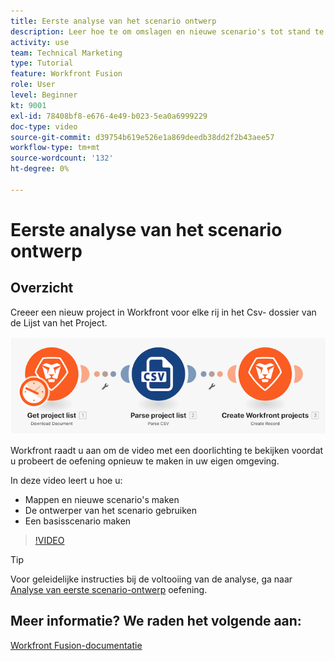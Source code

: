```yaml
---
title: Eerste analyse van het scenario ontwerp
description: Leer hoe te om omslagen en nieuwe scenario's tot stand te brengen, de scenarioontwerper te gebruiken en een basisscenario in te creëren [!DNL Adobe Workfront Fusion].
activity: use
team: Technical Marketing
type: Tutorial
feature: Workfront Fusion
role: User
level: Beginner
kt: 9001
exl-id: 78408bf8-e676-4e49-b023-5ea0a6999229
doc-type: video
source-git-commit: d39754b619e526e1a869deedb38dd2f2b43aee57
workflow-type: tm+mt
source-wordcount: '132'
ht-degree: 0%

---
```


# Eerste analyse van het scenario ontwerp

## Overzicht

Creeer een nieuw project in Workfront voor elke rij in het Csv- dossier van de Lijst van het Project.

![Een afbeelding van het Fusion-scenario](assets/understand-the-basics-1.png)

Workfront raadt u aan om de video met een doorlichting te bekijken voordat u probeert de oefening opnieuw te maken in uw eigen omgeving.

In deze video leert u hoe u:

* Mappen en nieuwe scenario&#39;s maken
* De ontwerper van het scenario gebruiken
* Een basisscenario maken

>[!VIDEO](https://video.tv.adobe.com/v/335261/?quality=12)

>[!TIP]
>
>Voor geleidelijke instructies bij de voltooiing van de analyse, ga naar [Analyse van eerste scenario-ontwerp](https://experienceleague.adobe.com/docs/workfront-learn/tutorials-workfront/fusion/exercises/initial-scenario-design.html?lang=en) oefening.



## Meer informatie? We raden het volgende aan:

[Workfront Fusion-documentatie](https://experienceleague.adobe.com/docs/workfront/using/adobe-workfront-fusion/workfront-fusion-2.html?lang=en)
